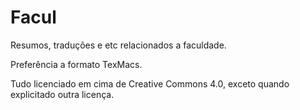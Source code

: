 # Facul

Resumos, traduções e etc relacionados a faculdade.

Preferência a formato TexMacs.

Tudo licenciado em cima de Creative Commons 4.0,
exceto quando explicitado outra licença.
